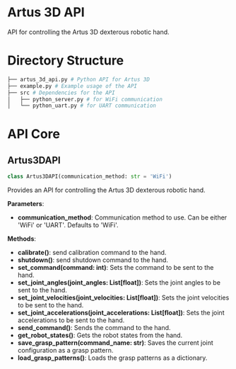 # Artus 3D API

API for controlling the Artus 3D dexterous robotic hand.

# Directory Structure
```bash
├── artus_3d_api.py # Python API for Artus 3D
├── example.py # Example usage of the API
├── src # Dependencies for the API
│   ├── python_server.py # for WiFi communication
│   └── python_uart.py # for UART communication
```


# API Core

## Artus3DAPI


```python
class Artus3DAPI(communication_method: str = 'WiFi')
```
Provides an API for controlling the Artus 3D dexterous robotic hand.

**Parameters**:
- **communication_method**: Communication method to use. Can be either 'WiFi' or 'UART'. Defaults to 'WiFi'.

**Methods**:
- **calibrate()**: send calibration command to the hand.
- **shutdown()**: send shutdown command to the hand.
- **set_command(command: int)**: Sets the command to be sent to the hand.
- **set_joint_angles(joint_angles: List[float])**: Sets the joint angles to be sent to the hand.
- **set_joint_velocities(joint_velocities: List[float])**: Sets the joint velocities to be sent to the hand.
- **set_joint_accelerations(joint_accelerations: List[float])**: Sets the joint accelerations to be sent to the hand.
- **send_command()**: Sends the command to the hand.
- **get_robot_states()**: Gets the robot states from the hand.
- **save_grasp_pattern(command_name: str)**: Saves the current joint configuration as a grasp pattern.
- **load_grasp_patterns()**: Loads the grasp patterns as a dictionary.
